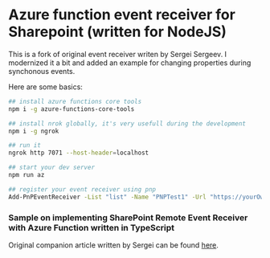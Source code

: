 # Azure function event receiver for Sharepoint (written for NodeJS)

This is a fork of original event receiver writen by Sergei Sergeev. I modernized it a bit and added an example for changing properties during synchonous events.

Here are some basics:

```bash
## install azure functions core tools
npm i -g azure-functions-core-tools

## install nrok globally, it's very usefull during the development
npm i -g ngrok 

## run it
ngrok http 7071 --host-header=localhost

## start your dev server 
npm run az

## register your event receiver using pnp
Add-PnPEventReceiver -List "list" -Name "PNPTest1" -Url "https://yourOwnAddress.ngrok.io/api/AzFuncRer" -EventReceiverType ItemAdding -Synchronization synchronous -SequenceNumber 1

```


### Sample on implementing SharePoint Remote Event Receiver with Azure Function written in TypeScript 

Original companion article written by Sergei can be found [here](http://spblog.net/post/2017/09/09/Using-SharePoint-Remote-Event-Receivers-with-Azure-Functions-and-TypeScript).